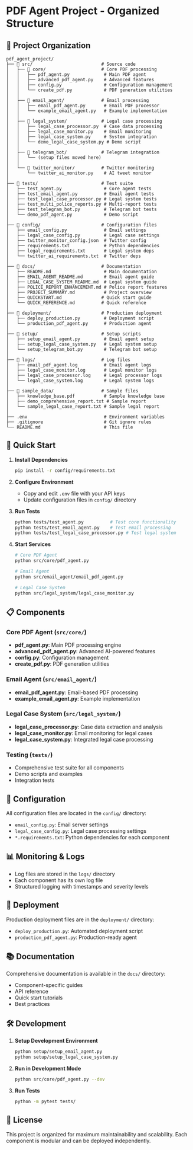 # PDF Agent Project - Organized Structure

## 📁 Project Organization

```
pdf_agent_project/
├── 📁 src/                          # Source code
│   ├── 📁 core/                     # Core PDF processing
│   │   ├── pdf_agent.py             # Main PDF agent
│   │   ├── advanced_pdf_agent.py    # Advanced features
│   │   ├── config.py                # Configuration management
│   │   └── create_pdf.py            # PDF generation utilities
│   │
│   ├── 📁 email_agent/              # Email processing
│   │   ├── email_pdf_agent.py       # Email PDF processor
│   │   └── example_email_agent.py   # Example implementation
│   │
│   ├── 📁 legal_system/             # Legal case processing
│   │   ├── legal_case_processor.py  # Case data processing
│   │   ├── legal_case_monitor.py    # Email monitoring
│   │   ├── legal_case_system.py     # System integration
│   │   └── demo_legal_case_system.py # Demo script
│   │
│   ├── 📁 telegram_bot/             # Telegram integration
│   │   └── (setup files moved here)
│   │
│   └── 📁 twitter_monitor/          # Twitter monitoring
│       └── twitter_ai_monitor.py    # AI tweet monitor
│
├── 📁 tests/                        # Test suite
│   ├── test_agent.py                # Core agent tests
│   ├── test_email_agent.py          # Email agent tests
│   ├── test_legal_case_processor.py # Legal system tests
│   ├── test_multi_police_reports.py # Multi-report tests
│   ├── test_telegram_bot.py         # Telegram bot tests
│   └── demo_pdf_agent.py            # Demo script
│
├── 📁 config/                       # Configuration files
│   ├── email_config.py              # Email settings
│   ├── legal_case_config.py         # Legal case settings
│   ├── twitter_monitor_config.json  # Twitter config
│   ├── requirements.txt             # Python dependencies
│   ├── legal_requirements.txt       # Legal system deps
│   └── twitter_ai_requirements.txt  # Twitter deps
│
├── 📁 docs/                         # Documentation
│   ├── README.md                    # Main documentation
│   ├── EMAIL_AGENT_README.md        # Email agent guide
│   ├── LEGAL_CASE_SYSTEM_README.md  # Legal system guide
│   ├── POLICE_REPORT_ENHANCEMENT.md # Police report features
│   ├── PROJECT_SUMMARY.md           # Project overview
│   ├── QUICKSTART.md               # Quick start guide
│   └── QUICK_REFERENCE.md          # Quick reference
│
├── 📁 deployment/                   # Production deployment
│   ├── deploy_production.py         # Deployment script
│   └── production_pdf_agent.py      # Production agent
│
├── 📁 setup/                        # Setup scripts
│   ├── setup_email_agent.py         # Email agent setup
│   ├── setup_legal_case_system.py   # Legal system setup
│   └── setup_telegram_bot.py        # Telegram bot setup
│
├── 📁 logs/                         # Log files
│   ├── email_pdf_agent.log          # Email agent logs
│   ├── legal_case_monitor.log       # Legal monitor logs
│   ├── legal_case_processor.log     # Legal processor logs
│   └── legal_case_system.log        # Legal system logs
│
├── 📁 sample_data/                  # Sample files
│   ├── knowledge_base.pdf           # Sample knowledge base
│   ├── demo_comprehensive_report.txt # Sample report
│   └── sample_legal_case_report.txt # Sample legal report
│
├── .env                             # Environment variables
├── .gitignore                       # Git ignore rules
└── README.md                        # This file
```

## 🚀 Quick Start

1. **Install Dependencies**
   ```bash
   pip install -r config/requirements.txt
   ```

2. **Configure Environment**
   - Copy and edit `.env` file with your API keys
   - Update configuration files in `config/` directory

3. **Run Tests**
   ```bash
   python tests/test_agent.py          # Test core functionality
   python tests/test_email_agent.py    # Test email processing
   python tests/test_legal_case_processor.py # Test legal system
   ```

4. **Start Services**
   ```bash
   # Core PDF Agent
   python src/core/pdf_agent.py
   
   # Email Agent
   python src/email_agent/email_pdf_agent.py
   
   # Legal Case System
   python src/legal_system/legal_case_monitor.py
   ```

## 📋 Components

### Core PDF Agent (`src/core/`)
- **pdf_agent.py**: Main PDF processing engine
- **advanced_pdf_agent.py**: Advanced AI-powered features
- **config.py**: Configuration management
- **create_pdf.py**: PDF generation utilities

### Email Agent (`src/email_agent/`)
- **email_pdf_agent.py**: Email-based PDF processing
- **example_email_agent.py**: Example implementation

### Legal Case System (`src/legal_system/`)
- **legal_case_processor.py**: Case data extraction and analysis
- **legal_case_monitor.py**: Email monitoring for legal cases
- **legal_case_system.py**: Integrated legal case processing

### Testing (`tests/`)
- Comprehensive test suite for all components
- Demo scripts and examples
- Integration tests

## 🔧 Configuration

All configuration files are located in the `config/` directory:
- `email_config.py`: Email server settings
- `legal_case_config.py`: Legal case processing settings
- `*.requirements.txt`: Python dependencies for each component

## 📊 Monitoring & Logs

- Log files are stored in the `logs/` directory
- Each component has its own log file
- Structured logging with timestamps and severity levels

## 🚀 Deployment

Production deployment files are in the `deployment/` directory:
- `deploy_production.py`: Automated deployment script
- `production_pdf_agent.py`: Production-ready agent

## 📚 Documentation

Comprehensive documentation is available in the `docs/` directory:
- Component-specific guides
- API reference
- Quick start tutorials
- Best practices

## 🛠️ Development

1. **Setup Development Environment**
   ```bash
   python setup/setup_email_agent.py
   python setup/setup_legal_case_system.py
   ```

2. **Run in Development Mode**
   ```bash
   python src/core/pdf_agent.py --dev
   ```

3. **Run Tests**
   ```bash
   python -m pytest tests/
   ```

## 📝 License

This project is organized for maximum maintainability and scalability.
Each component is modular and can be deployed independently.
